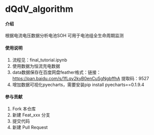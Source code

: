 # dQdV_algorithm

#### 介绍
根据电流电压数据分析电池SOH
可用于电池组全生命周期监测


#### 使用说明

1.  流程见：final_tutorial.ipynb
2.  使用数据为恒流充电数据
3.  data数据保存在百度网盘feather格式：链接：https://pan.baidu.com/s/1fLqy2kyB0enCuSgNgbffhA 提取码：9527
4.  增加数据可视化pyecharts，需要安装pip install pyecharts==0.1.9.4

#### 参与贡献

1.  Fork 本仓库
2.  新建 Feat_xxx 分支
3.  提交代码
4.  新建 Pull Request

